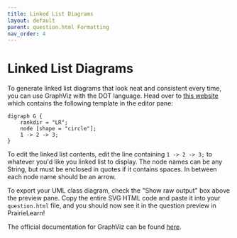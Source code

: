 ```yaml
---
title: Linked List Diagrams
layout: default
parent: question.html Formatting
nav_order: 4
---
```


# Linked List Diagrams

To generate linked list diagrams that look neat and consistent every time, you can use GraphViz with the DOT language. Head over to [this website](https://dreampuf.github.io/GraphvizOnline/?engine=dot#digraph%20G%20%7B%0A%20%20%20%20rankdir%20%3D%20%22LR%22%3B%0A%20%20%20%20node%20%5Bshape%20%3D%20%22circle%22%5D%3B%0A%20%20%20%201%20-%3E%202%20-%3E%203%3B%0A%7D) which contains the following template in the editor pane:

```
digraph G {
    rankdir = "LR";
    node [shape = "circle"];
    1 -> 2 -> 3;
}
```

To edit the linked list contents, edit the line containing `1 -> 2 -> 3;` to whatever you'd like you linked list to display. The node names can be any String, but must be enclosed in quotes if it contains spaces. In between each node name should be an arrow.

To export your UML class diagram, check the "Show raw output" box above the preview pane. Copy the entire SVG HTML code and paste it into your `question.html` file, and you should now see it in the question preview in PrairieLearn!

The official documentation for GraphViz can be found [here](https://graphviz.org/documentation/).